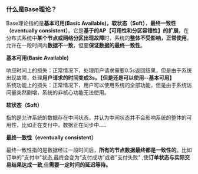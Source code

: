 ### **什么是Base理论？**

Base理论指的是**基本可用(Basic Available)，软状态（Soft）**，**最终一致性（eventually consistent）**。它是**基于的AP【可用性和分区容错性】的扩展**，在分布式系统中**某个节点或网络分区出现故障**时，系统的**整体不受影响，正常使用**。允许在一段时间内**数据不一致**，但要**保证数据的最终一致性**。

**基本可用(Basic Available)**

响应时间上的损失：正常情况下，处理用户请求需要0.5s返回结果，但是由于系统出现故障，处理**用户请求的时间变成3s。【但是还是可以使用--基本可用】**  
系统功能上的损失：正常情况下，用户可以使用系统的全部功能，但是由于系统访问量突然剧增，系统的非核心功能无法使用。

**软状态（Soft）**

指的是允许系统的数据存在中间状态，并认为中间状态并不会影响系统的整体的可用性，比如正在支付中，数据正在同步中.....

**最终一致性（eventually consistent）**

最终一致性指的是数据经过一段时间后，**所有的节点数据最终都是一致性的**。比如订单的"支付中"状态,最终会变为“支付成功”或者"支付失败" ,使**订单状态与实际交易结果达成一致**,但**需要一定时间的延迟等待。**